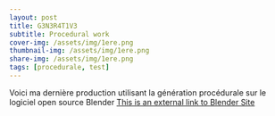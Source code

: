 ```yaml
---
layout: post
title: G3N3R4T1V3
subtitle: Procedural work
cover-img: /assets/img/1ere.png
thumbnail-img: /assets/img/1ere.png
share-img: /assets/img/1ere.png
tags: [procedurale, test]
---
```

Voici ma dernière production utilisant la génération procédurale sur le logiciel open source Blender
[This is an external link to Blender Site](https://www.blender.org)
